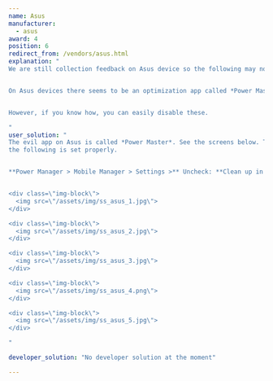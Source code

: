```yaml
---
name: Asus
manufacturer:
  - asus
award: 4
position: 6
redirect_from: /vendors/asus.html
explanation: "
We are still collection feedback on Asus device so the following may not be a exhaustive list of issues.


On Asus devices there seems to be an optimization app called *Power Master* pre-installed with some modifications made by default, eg. blocking apps from starting and killing background tasks when your screen turns off.


However, if you know how, you can easily disable these.

"
user_solution: "
The evil app on Asus is called *Power Master*. See the screens below. To make sure apps background processing works please make sure
the following is set properly.


**Power Manager > Mobile Manager > Settings >** Uncheck: **Clean up in suspend** and **Auto-deny apps from auto starting**. See below for screenshots.


<div class=\"img-block\">
  <img src=\"/assets/img/ss_asus_1.jpg\">
</div>

<div class=\"img-block\">
  <img src=\"/assets/img/ss_asus_2.jpg\">
</div>

<div class=\"img-block\">
  <img src=\"/assets/img/ss_asus_3.jpg\">
</div>

<div class=\"img-block\">
  <img src=\"/assets/img/ss_asus_4.png\">
</div>

<div class=\"img-block\">
  <img src=\"/assets/img/ss_asus_5.jpg\">
</div>

"

developer_solution: "No developer solution at the moment"

---
```

